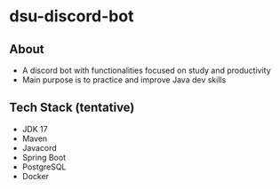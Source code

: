 # dsu-discord-bot

## About
- A discord bot with functionalities focused on study and productivity
- Main purpose is to practice and improve Java dev skills

## Tech Stack (tentative)
- JDK 17
- Maven
- Javacord
- Spring Boot
- PostgreSQL
- Docker
